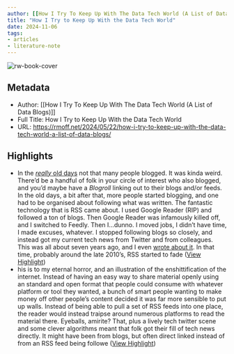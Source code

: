 ```yaml
---
author: [[How I Try To Keep Up With The Data Tech World (A List of Data Blogs)]]
title: "How I Try to Keep Up With the Data Tech World"
date: 2024-11-06
tags: 
- articles
- literature-note
---
```

![rw-book-cover](https://rmoff.net/images/2024/05/h_IMG_1771.webp)

## Metadata
- Author: [[How I Try To Keep Up With The Data Tech World (A List of Data Blogs)]]
- Full Title: How I Try to Keep Up With the Data Tech World
- URL: https://rmoff.net/2024/05/22/how-i-try-to-keep-up-with-the-data-tech-world-a-list-of-data-blogs/

## Highlights
- In the [*really* old days](https://rnm1978.wordpress.com/2009/03/) not that many people blogged. It was kinda weird. There’d be a handful of folk in your circle of interest who also blogged, and you’d maybe have a *Blogroll* linking out to their blogs and/or feeds.
  In the old days, a bit after that, more people started blogging, and one had to be organised about following what was written. The fantastic technology that is RSS came about. I used Google Reader (RIP) and followed a ton of blogs. Then Google Reader was infamously killed off, and I switched to Feedly. Then I…dunno. I moved jobs, I didn’t have time, I made excuses, whatever. I stopped following blogs so closely, and instead got my current tech news from Twitter and from colleagues. This was all about seven years ago, and I even [wrote about it](https://rmoff.net/2017/03/11/keeping-up-with-the-deluge/).
  In that time, probably around the late 2010’s, RSS started to fade ([View Highlight](https://read.readwise.io/read/01jc14p3cgf1e82gte6aw3acb4))
- his is to my eternal horror, and an illustration of the enshittification of the internet. Instead of having an easy way to share material openly using an standard and open format that people could consume with whatever platform or tool they wanted, a bunch of smart people wanting to make money off other people’s content decided it was far more sensible to put up walls. Instead of being able to pull a set of RSS feeds into one place, the reader would instead traipse around numerous platforms to read the material there. Eyeballs, amirite? That, plus a lively tech twitter scene and some clever algorithms meant that folk got their fill of tech news directly. It might have been from blogs, but often direct linked instead of from an RSS feed being followe ([View Highlight](https://read.readwise.io/read/01jc14pf18gx6387e3q2qeaxkv))
